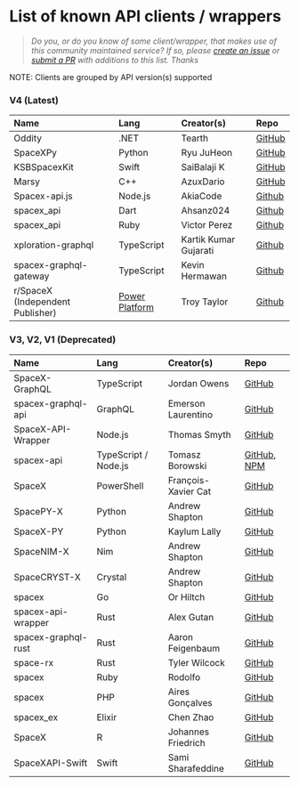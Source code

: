 # List of known API clients / wrappers

> _Do you, or do you know of some client/wrapper, that makes use of this community maintained service? If so, please [create an issue](https://github.com/r-spacex/SpaceX-API/issues/new) or [submit a PR](https://github.com/r-spacex/SpaceX-API/pulls) with additions to this list. Thanks_

NOTE: Clients are grouped by API version(s) supported

### V4 (Latest)

| Name                             | Lang                                                                     | Creator(s)            | Repo                                                                                                                    |
| :------------------------------- | :----------------------------------------------------------------------- | :-------------------- | :---------------------------------------------------------------------------------------------------------------------- |
| Oddity                           | .NET                                                                     | Tearth                | [GitHub](https://github.com/Tearth/Oddity)                                                                              |
| SpaceXPy                         | Python                                                                   | Ryu JuHeon            | [GitHub](https://github.com/SaidBySolo/SpaceXPy)                                                                        |
| KSBSpacexKit                     | Swift                                                                    | SaiBalaji K           | [GitHub](https://github.com/SaiBalaji22/KSBSpacexKit)                                                                   |
| Marsy                            | C++                                                                      | AzuxDario             | [GitHub](https://github.com/AzuxDario/Marsy)                                                                            |
| Spacex-api.js                    | Node.js                                                                  | AkiaCode              | [Github](https://github.com/AkiaCode/spacex-api.js)                                                                     |
| spacex_api                       | Dart                                                                     | Ahsanz024             | [Github](https://github.com/ahsanz024/spacex_api)                                                                       |
| spacex_api                       | Ruby                                                                     | Victor Perez          | [Github](https://github.com/victorperez/spacex-api-ruby)                                                                |
| xploration-graphql               | TypeScript                                                               | Kartik Kumar Gujarati | [Github](https://github.com/Kartikkumargujarati/xploration-graphql)                                                     |
| spacex-graphql-gateway           | TypeScript                                                               | Kevin Hermawan        | [Github](https://github.com/kevinstd/spacex-graphql-gateway)                                                            |
| r/SpaceX (Independent Publisher) | [Power Platform](https://docs.microsoft.com/en-us/connectors/rspacexip/) | Troy Taylor           | [Github](https://github.com/troystaylor/PowerPlatformConnectors/tree/r/SpaceX/independent-publisher-connectors/rSpaceX) |

### V3, V2, V1 (Deprecated)

| Name                | Lang                 | Creator(s)          | Repo                                                                                                |
| :------------------ | :------------------- | :------------------ | :-------------------------------------------------------------------------------------------------- |
| SpaceX-GraphQL      | TypeScript           | Jordan Owens        | [GitHub](https://github.com/jor-dan/SpaceX-GraphQL)                                                 |
| spacex-graphql-api  | GraphQL              | Emerson Laurentino  | [GitHub](https://github.com/emersonlaurentino/spacex-qraphql-api)                                   |
| SpaceX-API-Wrapper  | Node.js              | Thomas Smyth        | [GitHub](https://github.com/Thomas-Smyth/SpaceX-API-Wrapper)                                        |
| spacex-api          | TypeScript / Node.js | Tomasz Borowski     | [GitHub](https://github.com/tbprojects/spacex-api), [NPM](https://www.npmjs.com/package/spacex-api) |
| SpaceX              | PowerShell           | François-Xavier Cat | [GitHub](https://github.com/lazywinadmin/SpaceX)                                                    |
| SpacePY-X           | Python               | Andrew Shapton      | [GitHub](https://github.com/alshapton/SpacePY-X)                                                    |
| SpaceX-PY           | Python               | Kaylum Lally        | [GitHub](https://github.com/HiKaylum/SpaceX-PY)                                                     |
| SpaceNIM-X          | Nim                  | Andrew Shapton      | [GitHub](https://github.com/alshapton/SpaceNIM-X)                                                   |
| SpaceCRYST-X        | Crystal              | Andrew Shapton      | [GitHub](https://github.com/alshapton/SpaceCRYST-X)                                                 |
| spacex              | Go                   | Or Hiltch           | [GitHub](https://github.com/orcaman/spacex)                                                         |
| spacex-api-wrapper  | Rust                 | Alex Gutan          | [GitHub](https://github.com/AGutan/spacex-api-wrapper)                                              |
| spacex-graphql-rust | Rust                 | Aaron Feigenbaum    | [GitHub](https://github.com/adace123/spacex-graphql-rust)                                           |
| space-rx            | Rust                 | Tyler Wilcock       | [GitHub](https://github.com/twilco/space-rx)                                                        |
| spacex              | Ruby                 | Rodolfo             | [GitHub](https://github.com/rodolfobandeira/spacex)                                                 |
| spacex              | PHP                  | Aires Gonçalves     | [GitHub](https://github.com/airesvsg/spacex)                                                        |
| spacex_ex           | Elixir               | Chen Zhao           | [GitHub](https://github.com/crunchysoul/spacex_ex)                                                  |
| SpaceX              | R                    | Johannes Friedrich  | [GitHub](https://github.com/JohannesFriedrich/SpaceX)                                               |
| SpaceXAPI-Swift     | Swift                | Sami Sharafeddine   | [GitHub](https://github.com/devsamsh/SpaceXAPI-Swift)                                               |

